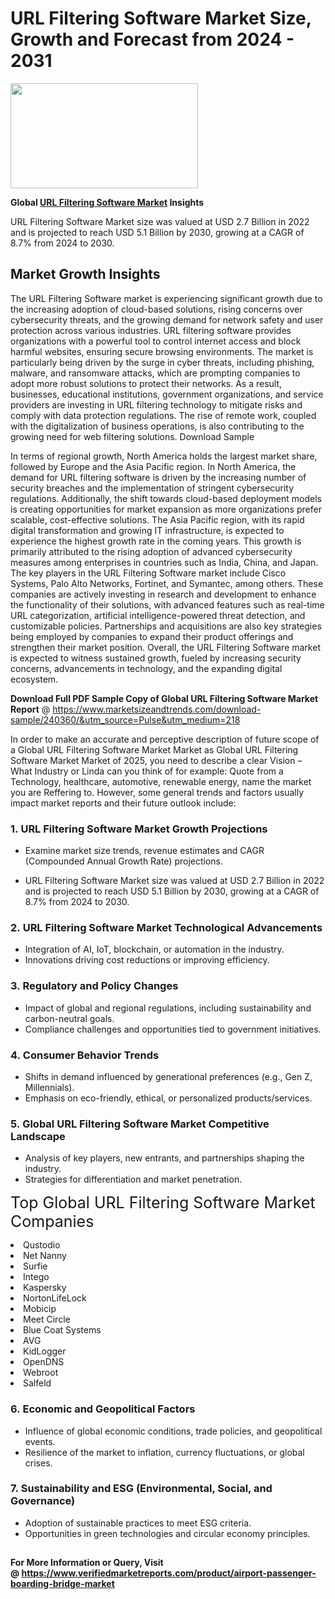 <H1>URL Filtering Software Market Size, Growth and Forecast from 2024 - 2031</H1><img class="aligncenter size-medium wp-image-584254" src="https://thirdeyenews.in/wp-content/uploads/2024/09/Global-Market-Research-300x168.jpeg" alt="" width="300" height="168" /><p><strong>Global&nbsp;<a href="https://www.marketsizeandtrends.com/download-sample/240360/&amp;utm_source=Pulse&amp;utm_medium=218">URL Filtering Software Market</a> Insights</strong></p><p>URL Filtering Software Market size was valued at USD 2.7 Billion in 2022 and is projected to reach USD 5.1 Billion by 2030, growing at a CAGR of 8.7% from 2024 to 2030.</p><p><h2>Market Growth Insights</h2> <p>The URL Filtering Software market is experiencing significant growth due to the increasing adoption of cloud-based solutions, rising concerns over cybersecurity threats, and the growing demand for network safety and user protection across various industries. URL filtering software provides organizations with a powerful tool to control internet access and block harmful websites, ensuring secure browsing environments. The market is particularly being driven by the surge in cyber threats, including phishing, malware, and ransomware attacks, which are prompting companies to adopt more robust solutions to protect their networks. As a result, businesses, educational institutions, government organizations, and service providers are investing in URL filtering technology to mitigate risks and comply with data protection regulations. The rise of remote work, coupled with the digitalization of business operations, is also contributing to the growing need for web filtering solutions. Download Sample </p> <p>In terms of regional growth, North America holds the largest market share, followed by Europe and the Asia Pacific region. In North America, the demand for URL filtering software is driven by the increasing number of security breaches and the implementation of stringent cybersecurity regulations. Additionally, the shift towards cloud-based deployment models is creating opportunities for market expansion as more organizations prefer scalable, cost-effective solutions. The Asia Pacific region, with its rapid digital transformation and growing IT infrastructure, is expected to experience the highest growth rate in the coming years. This growth is primarily attributed to the rising adoption of advanced cybersecurity measures among enterprises in countries such as India, China, and Japan. The key players in the URL Filtering Software market include Cisco Systems, Palo Alto Networks, Fortinet, and Symantec, among others. These companies are actively investing in research and development to enhance the functionality of their solutions, with advanced features such as real-time URL categorization, artificial intelligence-powered threat detection, and customizable policies. Partnerships and acquisitions are also key strategies being employed by companies to expand their product offerings and strengthen their market position. Overall, the URL Filtering Software market is expected to witness sustained growth, fueled by increasing security concerns, advancements in technology, and the expanding digital ecosystem. </p><p><span class=""><strong>Download Full PDF Sample Copy of Global URL Filtering Software Market Report</strong> @ <a href="https://www.marketsizeandtrends.com/download-sample/240360/&amp;utm_source=Pulse&amp;utm_medium=218" target="_blank">https://www.marketsizeandtrends.com/download-sample/240360/&amp;utm_source=Pulse&amp;utm_medium=218</a></span></p><p>In order to make an accurate and perceptive description of future scope of a Global&nbsp;URL Filtering Software Market Market as Global&nbsp;URL Filtering Software Market Market of 2025, you need to describe a clear Vision &ndash; What Industry or Linda can you think of for example: Quote from a Technology, healthcare, automotive, renewable energy, name the market you are Reffering to. However, some general trends and factors usually impact market reports and their future outlook include:</p><h3>1.&nbsp;<strong>URL Filtering Software Market Growth Projections</strong></h3><ul><li>Examine market size trends, revenue estimates and CAGR (Compounded Annual Growth Rate) projections.</li><li><p>URL Filtering Software Market size was valued at USD 2.7 Billion in 2022 and is projected to reach USD 5.1 Billion by 2030, growing at a CAGR of 8.7% from 2024 to 2030.</p></li></ul><h3>2.&nbsp;<strong>URL Filtering Software Market Technological Advancements</strong></h3><ul><li>Integration of AI, IoT, blockchain, or automation in the industry.</li><li>Innovations driving cost reductions or improving efficiency.</li></ul><h3>3.&nbsp;<strong>Regulatory and Policy Changes</strong></h3><ul><li>Impact of global and regional regulations, including sustainability and carbon-neutral goals.</li><li>Compliance challenges and opportunities tied to government initiatives.</li></ul><h3>4.&nbsp;<strong>Consumer Behavior Trends</strong></h3><ul><li>Shifts in demand influenced by generational preferences (e.g., Gen Z, Millennials).</li><li>Emphasis on eco-friendly, ethical, or personalized products/services.</li></ul><h3>5.&nbsp;<strong>Global URL Filtering Software Market Competitive Landscape</strong></h3><ul><li>Analysis of key players, new entrants, and partnerships shaping the industry.</li><li>Strategies for differentiation and market penetration.</li></ul><p data-pm-slice="1 1 []"><span style="color: inherit; font-family: inherit; font-size: 25px;">Top Global URL Filtering Software Market Companies</span></p><div class="" data-test-id=""><p><li>Qustodio</li><li> Net Nanny</li><li> Surfie</li><li> Intego</li><li> Kaspersky</li><li> NortonLifeLock</li><li> Mobicip</li><li> Meet Circle</li><li> Blue Coat Systems</li><li> AVG</li><li> KidLogger</li><li> OpenDNS</li><li> Webroot</li><li> Salfeld</li></p></div><h3>6.&nbsp;<strong>Economic and Geopolitical Factors</strong></h3><ul><li>Influence of global economic conditions, trade policies, and geopolitical events.</li><li>Resilience of the market to inflation, currency fluctuations, or global crises.</li></ul><h3>7.&nbsp;<strong>Sustainability and ESG (Environmental, Social, and Governance)</strong></h3><ul><li>Adoption of sustainable practices to meet ESG criteria.</li><li>Opportunities in green technologies and circular economy principles.</li></ul><h2><strong style="font-size: 14px;">For More Information or Query, Visit @&nbsp;</strong><a style="background-color: #ffffff; font-size: 14px;" href="https://www.marketsizeandtrends.com/report/url-filtering-software-market/" target="_blank">https://www.verifiedmarketreports.com/product/airport-passenger-boarding-bridge-market</a></h2>
